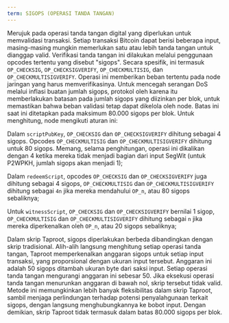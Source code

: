 ```yaml
---
term: SIGOPS (OPERASI TANDA TANGAN)
---
```


Merujuk pada operasi tanda tangan digital yang diperlukan untuk memvalidasi transaksi. Setiap transaksi Bitcoin dapat berisi beberapa input, masing-masing mungkin memerlukan satu atau lebih tanda tangan untuk dianggap valid. Verifikasi tanda tangan ini dilakukan melalui penggunaan opcodes tertentu yang disebut "sigops". Secara spesifik, ini termasuk `OP_CHECKSIG`, `OP_CHECKSIGVERIFY`, `OP_CHECKMULTISIG`, dan `OP_CHECKMULTISIGVERIFY`. Operasi ini memberikan beban tertentu pada node jaringan yang harus memverifikasinya. Untuk mencegah serangan DoS melalui inflasi buatan jumlah sigops, protokol oleh karena itu memberlakukan batasan pada jumlah sigops yang diizinkan per blok, untuk memastikan bahwa beban validasi tetap dapat dikelola oleh node. Batas ini saat ini ditetapkan pada maksimum 80.000 sigops per blok. Untuk menghitung, node mengikuti aturan ini:

Dalam `scriptPubKey`, `OP_CHECKSIG` dan `OP_CHECKSIGVERIFY` dihitung sebagai 4 sigops. Opcodes `OP_CHECKMULTISIG` dan `OP_CHECKMULTISIGVERIFY` dihitung untuk 80 sigops. Memang, selama penghitungan, operasi ini dikalikan dengan 4 ketika mereka tidak menjadi bagian dari input SegWit (untuk P2WPKH, jumlah sigops akan menjadi 1);

Dalam `redeemScript`, opcodes `OP_CHECKSIG` dan `OP_CHECKSIGVERIFY` juga dihitung sebagai 4 sigops, `OP_CHECKMULTISIG` dan `OP_CHECKMULTISIGVERIFY` dihitung sebagai `4n` jika mereka mendahului `OP_n`, atau 80 sigops sebaliknya;

Untuk `witnessScript`, `OP_CHECKSIG` dan `OP_CHECKSIGVERIFY` bernilai 1 sigop, `OP_CHECKMULTISIG` dan `OP_CHECKMULTISIGVERIFY` dihitung sebagai `n` jika mereka diperkenalkan oleh `OP_n`, atau 20 sigops sebaliknya;

Dalam skrip Taproot, sigops diperlakukan berbeda dibandingkan dengan skrip tradisional. Alih-alih langsung menghitung setiap operasi tanda tangan, Taproot memperkenalkan anggaran sigops untuk setiap input transaksi, yang proporsional dengan ukuran input tersebut. Anggaran ini adalah 50 sigops ditambah ukuran byte dari saksi input. Setiap operasi tanda tangan mengurangi anggaran ini sebesar 50. Jika eksekusi operasi tanda tangan menurunkan anggaran di bawah nol, skrip tersebut tidak valid. Metode ini memungkinkan lebih banyak fleksibilitas dalam skrip Taproot, sambil menjaga perlindungan terhadap potensi penyalahgunaan terkait sigops, dengan langsung menghubungkannya ke bobot input. Dengan demikian, skrip Taproot tidak termasuk dalam batas 80.000 sigops per blok.